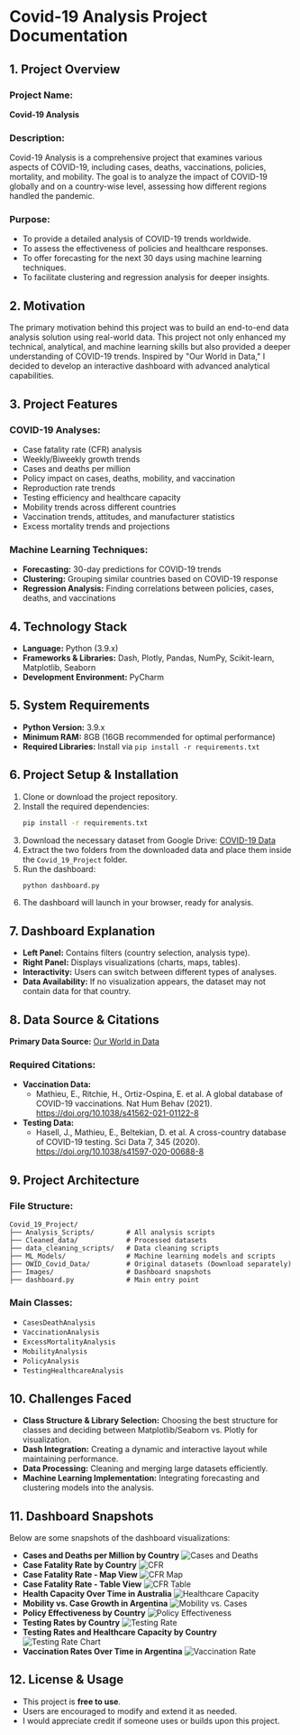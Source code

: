 # Covid-19 Analysis Project Documentation

## 1. Project Overview

### Project Name:
**Covid-19 Analysis**

### Description:
Covid-19 Analysis is a comprehensive project that examines various aspects of COVID-19, including cases, deaths, vaccinations, policies, mortality, and mobility. The goal is to analyze the impact of COVID-19 globally and on a country-wise level, assessing how different regions handled the pandemic.

### Purpose:
- To provide a detailed analysis of COVID-19 trends worldwide.
- To assess the effectiveness of policies and healthcare responses.
- To offer forecasting for the next 30 days using machine learning techniques.
- To facilitate clustering and regression analysis for deeper insights.

## 2. Motivation

The primary motivation behind this project was to build an end-to-end data analysis solution using real-world data. This project not only enhanced my technical, analytical, and machine learning skills but also provided a deeper understanding of COVID-19 trends. Inspired by "Our World in Data," I decided to develop an interactive dashboard with advanced analytical capabilities.

## 3. Project Features

### COVID-19 Analyses:
- Case fatality rate (CFR) analysis
- Weekly/Biweekly growth trends
- Cases and deaths per million
- Policy impact on cases, deaths, mobility, and vaccination
- Reproduction rate trends
- Testing efficiency and healthcare capacity
- Mobility trends across different countries
- Vaccination trends, attitudes, and manufacturer statistics
- Excess mortality trends and projections

### Machine Learning Techniques:
- **Forecasting:** 30-day predictions for COVID-19 trends
- **Clustering:** Grouping similar countries based on COVID-19 response
- **Regression Analysis:** Finding correlations between policies, cases, deaths, and vaccinations

## 4. Technology Stack

- **Language:** Python (3.9.x)
- **Frameworks & Libraries:** Dash, Plotly, Pandas, NumPy, Scikit-learn, Matplotlib, Seaborn
- **Development Environment:** PyCharm

## 5. System Requirements

- **Python Version:** 3.9.x
- **Minimum RAM:** 8GB (16GB recommended for optimal performance)
- **Required Libraries:** Install via `pip install -r requirements.txt`

## 6. Project Setup & Installation

1. Clone or download the project repository.
2. Install the required dependencies:
   ```bash
   pip install -r requirements.txt
   ```
3. Download the necessary dataset from Google Drive: [COVID-19 Data](https://drive.google.com/drive/folders/1iGabf01A3lIFzfWLsUZtwUGLtr_2Ta0x?usp=sharing)
4. Extract the two folders from the downloaded data and place them inside the `Covid_19_Project` folder.
5. Run the dashboard:
   ```bash
   python dashboard.py
   ```
6. The dashboard will launch in your browser, ready for analysis.

## 7. Dashboard Explanation

- **Left Panel:** Contains filters (country selection, analysis type).
- **Right Panel:** Displays visualizations (charts, maps, tables).
- **Interactivity:** Users can switch between different types of analyses.
- **Data Availability:** If no visualization appears, the dataset may not contain data for that country.

## 8. Data Source & Citations

**Primary Data Source:** [Our World in Data](https://ourworldindata.org/coronavirus)

### Required Citations:
- **Vaccination Data:**
  - Mathieu, E., Ritchie, H., Ortiz-Ospina, E. et al. A global database of COVID-19 vaccinations. Nat Hum Behav (2021). https://doi.org/10.1038/s41562-021-01122-8
- **Testing Data:**
  - Hasell, J., Mathieu, E., Beltekian, D. et al. A cross-country database of COVID-19 testing. Sci Data 7, 345 (2020). https://doi.org/10.1038/s41597-020-00688-8

## 9. Project Architecture

### File Structure:
```
Covid_19_Project/
├── Analysis_Scripts/        # All analysis scripts
├── Cleaned_data/            # Processed datasets
├── data_cleaning_scripts/   # Data cleaning scripts
├── ML_Models/               # Machine learning models and scripts
├── OWID_Covid_Data/         # Original datasets (Download separately)
├── Images/                  # Dashboard snapshots
├── dashboard.py             # Main entry point
```

### Main Classes:
- `CasesDeathAnalysis`
- `VaccinationAnalysis`
- `ExcessMortalityAnalysis`
- `MobilityAnalysis`
- `PolicyAnalysis`
- `TestingHealthcareAnalysis`

## 10. Challenges Faced

- **Class Structure & Library Selection:** Choosing the best structure for classes and deciding between Matplotlib/Seaborn vs. Plotly for visualization.
- **Dash Integration:** Creating a dynamic and interactive layout while maintaining performance.
- **Data Processing:** Cleaning and merging large datasets efficiently.
- **Machine Learning Implementation:** Integrating forecasting and clustering models into the analysis.

## 11. Dashboard Snapshots

Below are some snapshots of the dashboard visualizations:

- **Cases and Deaths per Million by Country**
  ![Cases and Deaths](Images/cases_deaths.PNG)
- **Case Fatality Rate by Country**
  ![CFR](Images/CFR.PNG)
- **Case Fatality Rate - Map View**
  ![CFR Map](Images/CFR_map.PNG)
- **Case Fatality Rate - Table View**
  ![CFR Table](Images/CFR_table.PNG)
- **Health Capacity Over Time in Australia**
  ![Healthcare Capacity](Images/healthcare_capacity.PNG)
- **Mobility vs. Case Growth in Argentina**
  ![Mobility vs. Cases](Images/mobility_vs_cases.png)
- **Policy Effectiveness by Country**
  ![Policy Effectiveness](Images/policy_effectiveness.png)
- **Testing Rates by Country**
  ![Testing Rate](Images/testing_rate.png)
- **Testing Rates and Healthcare Capacity by Country**
  ![Testing Rate Chart](Images/testing_rate_chart.png)
- **Vaccination Rates Over Time in Argentina**
  ![Vaccination Rate](Images/vaccination_rate.png)

## 12. License & Usage

- This project is **free to use**.
- Users are encouraged to modify and extend it as needed.
- I would appreciate credit if someone uses or builds upon this project.
